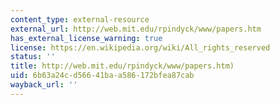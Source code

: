 ```yaml
---
content_type: external-resource
external_url: http://web.mit.edu/rpindyck/www/papers.htm
has_external_license_warning: true
license: https://en.wikipedia.org/wiki/All_rights_reserved
status: ''
title: http://web.mit.edu/rpindyck/www/papers.htm)
uid: 6b63a24c-d566-41ba-a586-172bfea87cab
wayback_url: ''
---
```

